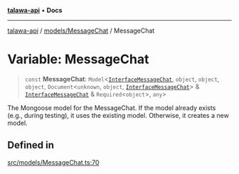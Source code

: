 [**talawa-api**](../../../README.md) • **Docs**

***

[talawa-api](../../../modules.md) / [models/MessageChat](../README.md) / MessageChat

# Variable: MessageChat

> `const` **MessageChat**: `Model`\<[`InterfaceMessageChat`](../interfaces/InterfaceMessageChat.md), `object`, `object`, `object`, `Document`\<`unknown`, `object`, [`InterfaceMessageChat`](../interfaces/InterfaceMessageChat.md)\> & [`InterfaceMessageChat`](../interfaces/InterfaceMessageChat.md) & `Required`\<`object`\>, `any`\>

The Mongoose model for the MessageChat.
If the model already exists (e.g., during testing), it uses the existing model.
Otherwise, it creates a new model.

## Defined in

[src/models/MessageChat.ts:70](https://github.com/PalisadoesFoundation/talawa-api/blob/fe65d855b3d1e3e4af621340e7e8bfa0325634c1/src/models/MessageChat.ts#L70)
